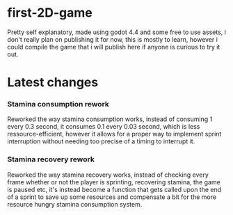 # first-2D-game
Pretty self explanatory, made using godot 4.4 and some free to use assets, i don't really plan on publishing it for now, this is mostly to learn, however i could compile the game that i will publish here if anyone is curious to try it out.

# Latest changes
### Stamina consumption rework
Reworked the way stamina consumption works, instead of consuming 1 every 0.3 second, it consumes 0.1 every 0.03 second, which is less ressource-efficient, however it allows for a proper way to implement sprint interruption without needing too precise of a timing to interrupt it.
### Stamina recovery rework
Reworked the way stamina recovery works, instead of checking every frame whether or not the player is sprinting, recovering stamina, the game is paused etc, it's instead become a function that gets called upon the end of a sprint to save up some resources and compensate a bit for the more resource hungry stamina consumption system.
